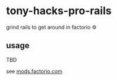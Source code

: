 # tony-hacks-pro-rails

grind rails to get around in factorio ⚙️

## usage

TBD

see [mods.factorio.com](mods.factorio.com)
